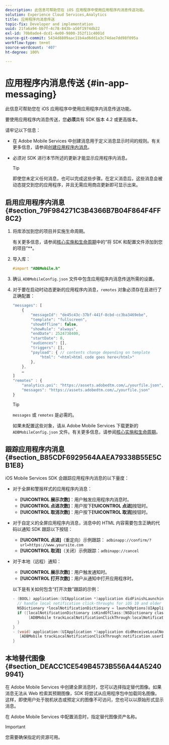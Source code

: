 ```yaml
---
description: 此信息可帮助您在 iOS 应用程序中使用应用程序内消息传送功能。
solution: Experience Cloud Services,Analytics
title: 应用程序内消息传送
topic-fix: Developer and implementation
uuid: 21fa6a94-bb7f-4c78-843b-a50f1974db22
exl-id: 70b0ade4-dcd1-4e00-9800-352f11c4001d
source-git-commit: 5434d8809aac11b4ad6dd1a3c74dae7dd98f095a
workflow-type: tm+mt
source-wordcount: '407'
ht-degree: 100%

---
```


# 应用程序内消息传送 {#in-app-messaging}

此信息可帮助您在 iOS 应用程序中使用应用程序内消息传送功能。

要使用应用程序内消息传送，您&#x200B;**必须**&#x200B;具有 SDK 版本 4.2 或更高版本。

请牢记以下信息：

* 在 Adobe Mobile Services 中创建消息用于定义消息显示时间的规则。有关更多信息，请参阅[创建应用程序内消息](/help/using/in-app-messaging/t-in-app-message/t-in-app-message.md)。
* 必须对 SDK 进行本节所述的更新才能显示应用程序内消息。

   >[!TIP]
   >
   >即使您未定义任何消息，也可以完成这些步骤。在定义消息后，这些消息会被动态提交到您的应用程序，并且无需应用商店更新即可显示出来。

## 启用应用程序内消息 {#section_79F984271C3B4366B7B04F864F4FF8C2}

1. 将库添加到您的项目并实施生命周期。

   有关更多信息，请参阅[核心实施和生命周期](/help/ios/getting-started/requirements.md)中的“将 SDK 和配置文件添加到您的项目”**。

1. 导入库：

   ```objective-c
   #import "ADBMobile.h"
   ```

1. 确认 `ADBMobileConfig.json` 文件中包含应用程序内消息传送所需的设置。
1. 对于要在启动时动态更新的应用程序内消息，`remotes` 对象必须存在且进行了正确配置：

   ```js
   "messages": [ 
       { 
           "messageId": "de45c43c-37bf-441f-8cbd-cc3ba3469ebe", 
           "template": "fullscreen", 
           "showOffline": false, 
           "showRule": "always", 
           "endDate": 2524730400, 
           "startDate": 0, 
           "audiences": [], 
           "triggers": [], 
           "payload": { // contents change depending on template 
               "html": "<html>html code goes here</html>" 
           }, 
       }, 
       … 
   ] 
   "remotes" : { 
       "analytics.poi": "https://assets.adobedtm.com/…/yourfile.json", 
       "messages": "https://assets.adobedtm.com/…/yourfile.json" 
   }
   ```

   >[!TIP]
   >
   >`messages` 或 `remotes` 是必需的。

   如果未配置这些对象，请从 Adobe Mobile Services 下载更新的 `ADBMobileConfig.json` 文件。有关更多信息，请参阅[核心实施和生命周期](/help/ios/getting-started/requirements.md)。

## 跟踪应用程序内消息 {#section_B85CDF6929564AAEA79338B55E5CB1E8}

iOS Mobile Services SDK 会跟踪应用程序内消息的以下量度：

* 对于全屏和警报样式的应用程序内消息：

   * **[!UICONTROL 展示次数]**：用户触发应用程序内消息时。
   * **[!UICONTROL 点进次数]**：用户按下&#x200B;**[!UICONTROL 点进]**&#x200B;按钮时。
   * **[!UICONTROL 取消次数]**：用户按下&#x200B;**[!UICONTROL 取消]**&#x200B;按钮时。

* 对于自定义的全屏应用程序内消息，消息中的 HTML 内容需要包含正确的代码以通知 SDK 跟踪以下按钮：

   * **[!UICONTROL 点进]**（重定向）示例跟踪： `adbinapp://confirm/?url=https://www.yoursite.com`
   * **[!UICONTROL 取消]**（关闭）示例跟踪：`adbinapp://cancel`

* 对于本地（远程）通知：

   * **[!UICONTROL 展示次数]**：用户触发通知时。
   * **[!UICONTROL 打开次数]**：用户从通知中打开应用程序时。

   以下是有关如何包含“打开次数”跟踪的示例：

   ```objective-c
   - (BOOL) application:(UIApplication *)application didFinishLaunchingWithOptions:(NSDictionary *)launchOptions { 
     // handle local notification click-throughs for iOS 10 and older 
     NSDictionary *localNotificationDictionary = launchOptions[UIApplicationLaunchOptionsLocalNotificationKey]; 
     if ([localNotificationDictionary isKindOfClass:[NSDictionary class]]) { 
          [ADBMobile trackLocalNotificationClickThrough:localNotificationDictionary]; 
     } 
   } 
   - (void) application:(UIApplication *)application didReceiveLocalNotification:(UILocalNotification *)notification { 
      [ADBMobile trackLocalNotificationClickThrough:notification.userInfo]; 
   }
   ```

## 本地替代图像 {#section_DEACC1CE549B4573B556A44A52409941}

在 Adobe Mobile Services 中创建全屏消息时，您可以选择指定替代图像。如果消息无法从 Web 检索其预期图像，SDK 将尝试从应用程序包中加载同名图像。这样，即使用户处于脱机状态或预定义的图像不可访问，您也可以以原始形式显示消息。

在 Adobe Mobile Services 中配置消息时，指定替代图像资产名称。

>[!IMPORTANT]
>
>您需要确保指定的资源可用。
